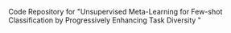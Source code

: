 Code Repository for "Unsupervised Meta-Learning for Few-shot Classification by Progressively Enhancing Task Diversity "
